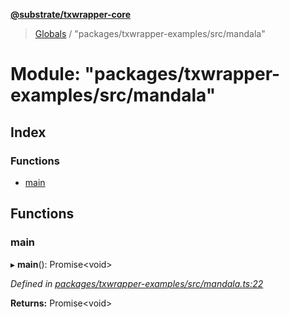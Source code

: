 **[@substrate/txwrapper-core](../README.md)**

> [Globals](../globals.md) / "packages/txwrapper-examples/src/mandala"

# Module: "packages/txwrapper-examples/src/mandala"

## Index

### Functions

* [main](_packages_txwrapper_examples_src_mandala_.md#main)

## Functions

### main

▸ **main**(): Promise\<void>

*Defined in [packages/txwrapper-examples/src/mandala.ts:22](https://github.com/paritytech/txwrapper-core/blob/a0a9a76/packages/txwrapper-examples/src/mandala.ts#L22)*

**Returns:** Promise\<void>
